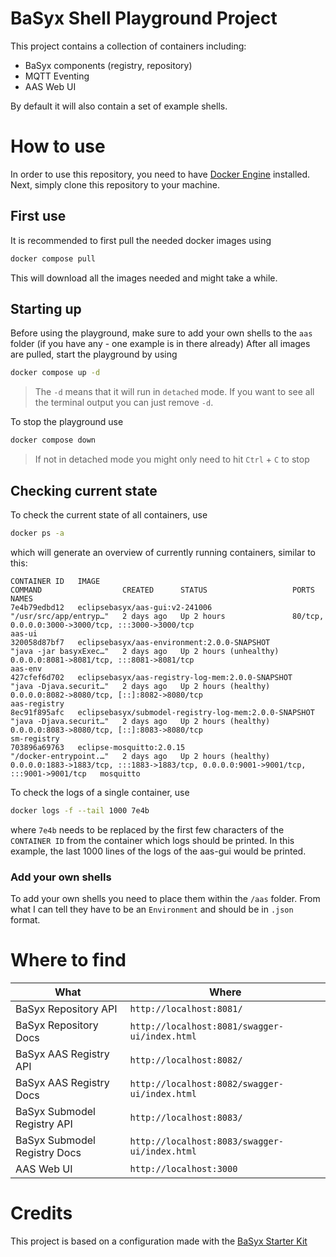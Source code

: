 # BaSyx Shell Playground Project

This project contains a collection of containers including:

- BaSyx components (registry, repository)
- MQTT Eventing
- AAS Web UI

By default it will also contain a set of example shells.

# How to use
In order to use this repository, you need to have [Docker Engine](https://docs.docker.com/engine/install/) installed. 
Next, simply clone this repository to your machine.

## First use
It is recommended to first pull the needed docker images using

```bash
docker compose pull
```

This will download all the images needed and might take a while.

## Starting up
Before using the playground, make sure to add your own shells to the `aas` folder (if you have any - one example is in there already)
After all images are pulled, start the playground by using

```bash
docker compose up -d
```

> The `-d` means that it will run in `detached` mode. If you want to see all the terminal output you can just remove `-d`.

To stop the playground use

```bash
docker compose down
```

> If not in detached mode you might only need to hit `Ctrl` + `C` to stop

## Checking current state

To check the current state of all containers, use 

```bash
docker ps -a
```

which will generate an overview of currently running containers, similar to this:

```
CONTAINER ID   IMAGE                                                   COMMAND                  CREATED      STATUS                   PORTS                                                                                  NAMES
7e4b79edbd12   eclipsebasyx/aas-gui:v2-241006                          "/usr/src/app/entryp…"   2 days ago   Up 2 hours               80/tcp, 0.0.0.0:3000->3000/tcp, :::3000->3000/tcp                                      aas-ui
320058d87bf7   eclipsebasyx/aas-environment:2.0.0-SNAPSHOT             "java -jar basyxExec…"   2 days ago   Up 2 hours (unhealthy)   0.0.0.0:8081->8081/tcp, :::8081->8081/tcp                                              aas-env
427cfef6d702   eclipsebasyx/aas-registry-log-mem:2.0.0-SNAPSHOT        "java -Djava.securit…"   2 days ago   Up 2 hours (healthy)     0.0.0.0:8082->8080/tcp, [::]:8082->8080/tcp                                            aas-registry
8ec91f895afc   eclipsebasyx/submodel-registry-log-mem:2.0.0-SNAPSHOT   "java -Djava.securit…"   2 days ago   Up 2 hours (healthy)     0.0.0.0:8083->8080/tcp, [::]:8083->8080/tcp                                            sm-registry
703896a69763   eclipse-mosquitto:2.0.15                                "/docker-entrypoint.…"   2 days ago   Up 2 hours (healthy)     0.0.0.0:1883->1883/tcp, :::1883->1883/tcp, 0.0.0.0:9001->9001/tcp, :::9001->9001/tcp   mosquitto

```


To check the logs of a single container, use

```bash
docker logs -f --tail 1000 7e4b
```

where `7e4b` needs to be replaced by the first few characters of the `CONTAINER ID` from the container which logs should be printed. In this example, the last 1000 lines of the logs of the aas-gui would be printed.

### Add your own shells

To add your own shells you need to place them within the `/aas` folder.
From what I can tell they have to be an `Environment` and should be in `.json` format.

# Where to find

| What                         | Where                                         |
| ---------------------------- | --------------------------------------------- |
| BaSyx Repository API         | `http://localhost:8081/`                      |
| BaSyx Repository Docs        | `http://localhost:8081/swagger-ui/index.html` |
| BaSyx AAS Registry API       | `http://localhost:8082/`                      |
| BaSyx AAS Registry Docs      | `http://localhost:8082/swagger-ui/index.html` |
| BaSyx Submodel Registry API  | `http://localhost:8083/`                      |
| BaSyx Submodel Registry Docs | `http://localhost:8083/swagger-ui/index.html` |
| AAS Web UI | `http://localhost:3000`

# Credits

This project is based on a configuration made with the [BaSyx Starter Kit](https://basyx.org/)
